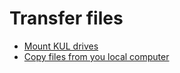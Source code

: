 # Transfer files

* [Mount KUL drives](mount\_kul\_drives.md)
* [Copy files from you local computer](copy-files-from-you-local-computer.md)
